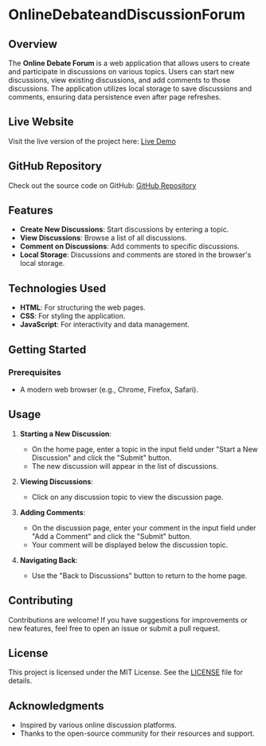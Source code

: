 # OnlineDebateandDiscussionForum

## Overview

The **Online Debate Forum** is a web application that allows users to create and participate in discussions on various topics. Users can start new discussions, view existing discussions, and add comments to those discussions. The application utilizes local storage to save discussions and comments, ensuring data persistence even after page refreshes.

## Live Website

Visit the live version of the project here: [Live Demo](https://yourwebsite.com)

## GitHub Repository

Check out the source code on GitHub: [GitHub Repository](https://github.com/yourusername/debate-forum)

## Features

- **Create New Discussions**: Start discussions by entering a topic.
- **View Discussions**: Browse a list of all discussions.
- **Comment on Discussions**: Add comments to specific discussions.
- **Local Storage**: Discussions and comments are stored in the browser's local storage.

## Technologies Used

- **HTML**: For structuring the web pages.
- **CSS**: For styling the application.
- **JavaScript**: For interactivity and data management.

## Getting Started

### Prerequisites

- A modern web browser (e.g., Chrome, Firefox, Safari).

## Usage

1. **Starting a New Discussion**:
   - On the home page, enter a topic in the input field under "Start a New Discussion" and click the "Submit" button.
   - The new discussion will appear in the list of discussions.

2. **Viewing Discussions**:
   - Click on any discussion topic to view the discussion page.

3. **Adding Comments**:
   - On the discussion page, enter your comment in the input field under "Add a Comment" and click the "Submit" button.
   - Your comment will be displayed below the discussion topic.

4. **Navigating Back**:
   - Use the "Back to Discussions" button to return to the home page.

## Contributing

Contributions are welcome! If you have suggestions for improvements or new features, feel free to open an issue or submit a pull request.

## License

This project is licensed under the MIT License. See the [LICENSE](LICENSE) file for details.

## Acknowledgments

- Inspired by various online discussion platforms.
- Thanks to the open-source community for their resources and support.

